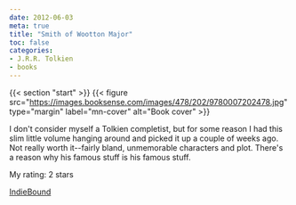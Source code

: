 ```yaml
---
date: 2012-06-03
meta: true
title: "Smith of Wootton Major"
toc: false
categories:
- J.R.R. Tolkien
- books
---
```


{{< section "start" >}}
{{< figure src="https://images.booksense.com/images/478/202/9780007202478.jpg" type="margin" label="mn-cover" alt="Book cover" >}}

I don't consider myself a Tolkien completist, but for some reason I had this slim little volume hanging around and picked it up a couple of weeks ago. Not really worth it--fairly bland, unmemorable characters and plot. There's a reason why his famous stuff is his famous stuff.

My rating: 2 stars  

[IndieBound](https://www.indiebound.org/book/9780007202478)
